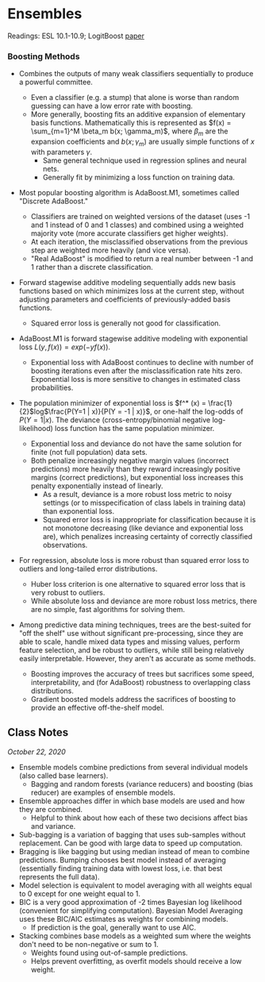 # Ensembles

Readings: ESL 10.1-10.9; LogitBoost [paper](https://web.stanford.edu/~hastie/Papers/AdditiveLogisticRegression/alr.pdf)

### Boosting Methods

- Combines the outputs of many weak classifiers sequentially to produce a powerful committee.
  - Even a classifier (e.g. a stump) that alone is worse than random guessing can have a low error rate with boosting.
  - More generally, boosting fits an additive expansion of elementary basis functions. Mathematically this is represented as $f(x) = \sum_{m=1}^M \beta_m b(x; \gamma_m)$, where $\beta_m$ are the expansion coefficients and $b(x; \gamma_m)$ are usually simple functions of $x$ with parameters $\gamma$.
    - Same general technique used in regression splines and neural nets.
    - Generally fit by minimizing a loss function on training data.
- Most popular boosting algorithm is AdaBoost.M1, sometimes called "Discrete AdaBoost."
  - Classifiers are trained on weighted versions of the dataset (uses -1 and 1 instead of 0 and 1 classes) and combined using a weighted majority vote (more accurate classifiers get higher weights).
  - At each iteration, the misclassified observations from the previous step are weighted more heavily (and vice versa).
  - "Real AdaBoost" is modified to return a real number between -1 and 1 rather than a discrete classification.

- Forward stagewise additive modeling sequentially adds new basis functions based on which minimizes loss at the current step, without adjusting parameters and coefficients of previously-added basis functions.
  - Squared error loss is generally not good for classification.
- AdaBoost.M1 is forward stagewise additive modeling with exponential loss $L(y, f(x)) = exp(-y f(x))$.
  - Exponential loss with AdaBoost continues to decline with number of boosting iterations even after the misclassification rate hits zero. Exponential loss is more sensitive to changes in estimated class probabilities.
- The population minimizer of exponential loss is $f^* (x) = \frac{1}{2}$log$\frac{P(Y=1 | x)}{P(Y = -1 | x)}$, or one-half the log-odds of $P(Y=1 | x)$. The deviance (cross-entropy/binomial negative log-likelihood) loss function has the same population minimizer.
  - Exponential loss and deviance do not have the same solution for finite (not full population) data sets.
  - Both penalize increasingly negative margin values (incorrect predictions) more heavily than they reward increasingly positive margins (correct predictions), but exponential loss increases this penalty exponentially instead of linearly.
    - As a result, deviance is a more robust loss metric to noisy settings (or to misspecification of class labels in training data) than exponential loss.
    - Squared error loss is inappropriate for classification because it is not monotone decreasing (like deviance and exponential loss are), which penalizes increasing certainty of correctly classified observations.
- For regression, absolute loss is more robust than squared error loss to outliers and long-tailed error distributions.
  - Huber loss criterion is one alternative to squared error loss that is very robust to outliers.
  - While absolute loss and deviance are more robust loss metrics, there are no simple, fast algorithms for solving them.
- Among predictive data mining techniques, trees are the best-suited for "off the shelf" use without significant pre-processing, since they are able to scale, handle mixed data types and missing values, perform feature selection, and be robust to outliers, while still being relatively easily interpretable. However, they aren't as accurate as some methods.
  - Boosting improves the accuracy of trees but sacrifices some speed, interpretability, and (for AdaBoost) robustness to overlapping class distributions.
  - Gradient boosted models address the sacrifices of boosting to provide an effective off-the-shelf model.

## Class Notes

*October 22, 2020*

- Ensemble models combine predictions from several individual models (also called base learners). 
  - Bagging and random forests (variance reducers) and boosting (bias reducer) are examples of ensemble models.
- Ensemble approaches differ in which base models are used and how they are combined.
  - Helpful to think about how each of these two decisions affect bias and variance.
- Sub-bagging is a variation of bagging that uses sub-samples without replacement. Can be good with large data to speed up computation.
- Bragging is like bagging but using median instead of mean to combine predictions. Bumping chooses best model instead of averaging (essentially finding training data with lowest loss, i.e. that best represents the full data).
- Model selection is equivalent to model averaging with all weights equal to 0 except for one weight equal to 1.
- BIC is a very good approximation of -2 times Bayesian log likelihood (convenient for simplifying computation). Bayesian Model Averaging uses these BIC/AIC estimates as weights for combining models.
  - If prediction is the goal, generally want to use AIC.
- Stacking combines base models as a weighted sum where the weights don't need to be non-negative or sum to 1.
  - Weights found using out-of-sample predictions.
  - Helps prevent overfitting, as overfit models should receive a low weight.